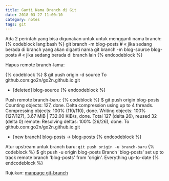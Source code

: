 ```yaml
---
title: Ganti Nama Branch di Git
date: 2018-03-27 11:00:10
category: notes
tags: git
---
```


Ada 2 perintah yang bisa digunakan untuk untuk mengganti nama branch:
{% codeblock lang:bash %}
git branch -m blog-posts # « jika sedang berada di branch yang akan diganti nama
git branch -m blog-source blog-posts # « jika sedang berada di branch lain
{% endcodeblock %}

<!-- more -->Hapus remote branch-lama:
{% codeblock %}
$ git push origin -d source
To github.com:go2n/go2n.github.io.git
 - [deleted]         blog-source
{% endcodeblock %}

Push remote branch-baru:
{% codeblock %}
$ git push origin blog-posts 
Counting objects: 127, done.
Delta compression using up to 4 threads.
Compressing objects: 100% (110/110), done.
Writing objects: 100% (127/127), 3.67 MiB | 732.00 KiB/s, done.
Total 127 (delta 26), reused 32 (delta 0)
remote: Resolving deltas: 100% (26/26), done.
To github.com:go2n/go2n.github.io.git
 * [new branch]      blog-posts -> blog-posts
{% endcodeblock %}

Atur upstream untuk branch baru: `git push origin -u branch-baru`
{% codeblock %}
$ git push -u origin blog-posts 
Branch 'blog-posts' set up to track remote branch 'blog-posts' from 'origin'.
Everything up-to-date
{% endcodeblock %}

Rujukan: [manpage git-branch](https://mirrors.edge.kernel.org/pub/software/scm/git/docs/git-branch.html)
